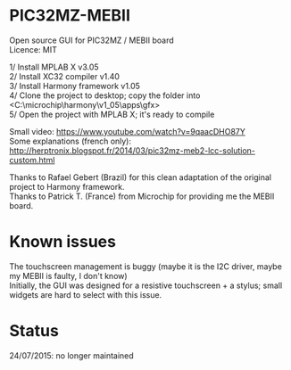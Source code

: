 PIC32MZ-MEBII
================

Open source GUI for PIC32MZ / MEBII board  
Licence: MIT

1/ Install MPLAB X v3.05  
2/ Install XC32 compiler v1.40  
3/ Install Harmony framework v1.05  
4/ Clone the project to desktop; copy the <herptronix> folder into <C:\microchip\harmony\v1_05\apps\gfx>  
5/ Open the project with MPLAB X; it's ready to compile

Small video: https://www.youtube.com/watch?v=9qaacDHO87Y  
Some explanations (french only): http://herptronix.blogspot.fr/2014/03/pic32mz-meb2-lcc-solution-custom.html

Thanks to Rafael Gebert (Brazil) for this clean adaptation of the original project to Harmony framework.  
Thanks to Patrick T. (France) from Microchip for providing me the MEBII board.

Known issues
================
The touchscreen management is buggy (maybe it is the I2C driver, maybe my MEBII is faulty, I don't know)  
Initially, the GUI was designed for a resistive touchscreen + a stylus; small widgets are hard to select with this issue.

Status
================
24/07/2015: no longer maintained
